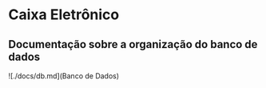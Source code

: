 # Caixa Eletrônico

## Documentação sobre a organização do banco de dados

![./docs/db.md](Banco de Dados)
